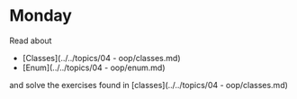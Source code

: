 # Monday

Read about

- [Classes](../../topics/04 - oop/classes.md)
- [Enum](../../topics/04 - oop/enum.md)

 and solve the exercises found in [classes](../../topics/04 - oop/classes.md)

